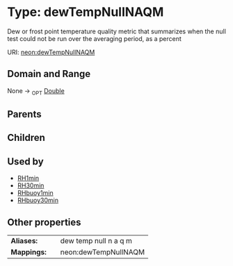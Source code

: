 
# Type: dewTempNullNAQM


Dew or frost point temperature quality metric that summarizes when the null test could not be run over the averaging period, as a percent

URI: [neon:dewTempNullNAQM](https://data.neonscience.org/dewTempNullNAQM)


## Domain and Range

None ->  <sub>OPT</sub> [Double](types/Double.md)

## Parents


## Children


## Used by

 * [RH1min](RH1min.md)
 * [RH30min](RH30min.md)
 * [RHbuoy1min](RHbuoy1min.md)
 * [RHbuoy30min](RHbuoy30min.md)

## Other properties

|  |  |  |
| --- | --- | --- |
| **Aliases:** | | dew temp null n a q m |
| **Mappings:** | | neon:dewTempNullNAQM |

